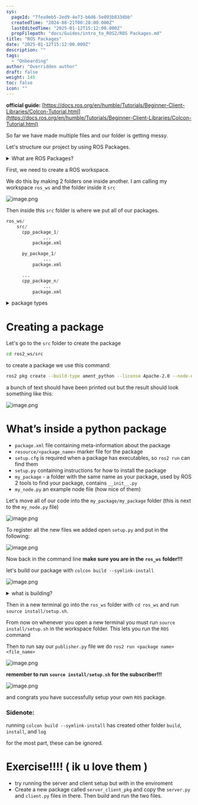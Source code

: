 ```yaml
---
sys:
  pageId: "7fea9eb5-2ed9-4e73-b6d6-5e093b833dbb"
  createdTime: "2024-08-21T00:28:00.000Z"
  lastEditedTime: "2025-01-12T15:12:00.000Z"
  propFilepath: "docs/Guides/intro_to_ROS2/ROS Packages.md"
title: "ROS Packages"
date: "2025-01-12T15:12:00.000Z"
description: ""
tags:
  - "Onboarding"
author: "Overridden author"
draft: false
weight: 145
toc: false
icon: ""
---
```


**official guide:** [https://docs.ros.org/en/humble/Tutorials/Beginner-Client-Libraries/Colcon-Tutorial.html](https://docs.ros.org/en/humble/Tutorials/Beginner-Client-Libraries/Colcon-Tutorial.html)

So far we have made multiple files and our folder is getting messy.

Let's structure our project by using ROS Packages.

<details>

<summary>What are ROS Packages?</summary>

ROS Packages are, as the name implies, packages of code that are highly sharable between ROS developers.

They consist of a folder, `package.xml` file, and source code

```python
      cpp_package_1/
		      ... imagine much code files here ..
          package.xml
```

</details>

First, we need to create a ROS workspace.

We do this by making 2 folders one inside another. I am calling my workspace `ros_ws` and the folder inside it `src`

![image.png](https://prod-files-secure.s3.us-west-2.amazonaws.com/d518164a-d88e-44d1-a4ee-3adb3bd8bce0/70706947-fd18-4537-a67b-e12946812d31/image.png?X-Amz-Algorithm=AWS4-HMAC-SHA256&X-Amz-Content-Sha256=UNSIGNED-PAYLOAD&X-Amz-Credential=ASIAZI2LB466Q2XXBLQ5%2F20250626%2Fus-west-2%2Fs3%2Faws4_request&X-Amz-Date=20250626T024046Z&X-Amz-Expires=3600&X-Amz-Security-Token=IQoJb3JpZ2luX2VjEFsaCXVzLXdlc3QtMiJIMEYCIQCp6wQGCGkKxCphY9vB3WAsBk%2FgwaqiREYUMg4yoZVo6AIhAK03YeS0YSArAXE7K0OA0j858UurSyqedNnEZRbVtXtnKv8DCFMQABoMNjM3NDIzMTgzODA1IgyQEnJwS62HPp7KEd4q3AMVUqUkYuqYSVcw1%2F%2FCIj4omgbW5V4AYmjKvqNvqTCv3XnmAcx9mjHXZ%2BKPwKn9ClLJRAubpqRf7uDF1awLYI4GuswnqpXCf%2BBCiZr7ihDqfV5Q9%2FP16vHKvlUTqWb4c3v0gGpGHvkI1c1dh831Q9Q64Q84LKo2AVLoSnnv3GIMd5vOQKmUmKlwowwZjEoHZpLOhnml%2FlgNzDTl4OdEI7v6YRrhWXAqNu8OkF%2BUy0Y7jRRjPAmhHlItrfQ2wbxW09a%2Bg%2BqWfjWaAdzNxHWswT1OM0L6bXqWu5RvfrZxwaXU7GgjX9VoiilG8KtdDOpIw4Pijh5bhwEDPIxYd1OPe4RsfXEW79vAG1AgRR3Xtfak3rk7DK0wKAoWpVo3sFLnc9BX2yRCACuBjyWrip45E8tabR4WvMab8Zb4%2Bbb%2ByZ098UHrfQjRVtLNcm0uUb%2FpuCAQIXCVJGkGX1gIpZLui2oUmr6Y9X%2Ft58TuUV9RWlCYyskenqlyLqMKT%2FiVeELKUbBm0J%2B3meUKDxOCNV8wR7iWGXovHx20WFtZeuXZOjLMyAi8dL4wsm3J%2FuBL92L%2FVzp5Qkp7j9fmL%2FdZzMBxk%2FjrmcET%2Fpx7suF%2FpChE0f%2B%2B3%2BV1BRSdxo1N%2FDMNzTC13%2FLCBjqkASz5rwoN1wPBP8N62EbHK4YAnhJu1R6z%2Ft%2BVi22uOHWccw6cTJzopkwtQXiBQrmKoga0Hl%2BTxEfAHXPGhn2KxK2l8FMRuweTxT1UHmn9AooG6G0Kh%2F%2Fy%2B08kZdieg6dv9k75lQ9CjIwGjFU7%2FTI4ImoRDQWdTzkPtJe9xAKaYcjU2qMY2t3f4gyFOUTZrtYh3HanM7z6RqABYCmlwCk1B1Dh6XQE&X-Amz-Signature=ebcc7c485fa1e514a7ce4b490a759de3c599628d9fa12d71f4943a138fbe153a&X-Amz-SignedHeaders=host&x-amz-checksum-mode=ENABLED&x-id=GetObject)

Then inside this `src` folder is where we put all of our packages.

```python
ros_ws/
    src/
      cpp_package_1/
		      ...
          package.xml

      py_package_1/
		      ...
          package.xml

      ...
      cpp_package_n/
		      ...
          package.xml

```

<details>

<summary>package types</summary>

packages can be either `C++` or python.

the intern file structure is different for each but for this guide we will stick to creating python packages

</details>

# Creating a package

Let's go to the `src` folder to create the package

```bash
cd ros2_ws/src
```

to create a package we use this command:

```bash
ros2 pkg create --build-type ament_python --license Apache-2.0 --node-name my_node my_package
```

a bunch of text should have been printed out but the result should look something like this:

![image.png](https://prod-files-secure.s3.us-west-2.amazonaws.com/d518164a-d88e-44d1-a4ee-3adb3bd8bce0/e6cf1e3f-8512-4a3e-b131-079f800bf3e8/image.png?X-Amz-Algorithm=AWS4-HMAC-SHA256&X-Amz-Content-Sha256=UNSIGNED-PAYLOAD&X-Amz-Credential=ASIAZI2LB466Q2XXBLQ5%2F20250626%2Fus-west-2%2Fs3%2Faws4_request&X-Amz-Date=20250626T024046Z&X-Amz-Expires=3600&X-Amz-Security-Token=IQoJb3JpZ2luX2VjEFsaCXVzLXdlc3QtMiJIMEYCIQCp6wQGCGkKxCphY9vB3WAsBk%2FgwaqiREYUMg4yoZVo6AIhAK03YeS0YSArAXE7K0OA0j858UurSyqedNnEZRbVtXtnKv8DCFMQABoMNjM3NDIzMTgzODA1IgyQEnJwS62HPp7KEd4q3AMVUqUkYuqYSVcw1%2F%2FCIj4omgbW5V4AYmjKvqNvqTCv3XnmAcx9mjHXZ%2BKPwKn9ClLJRAubpqRf7uDF1awLYI4GuswnqpXCf%2BBCiZr7ihDqfV5Q9%2FP16vHKvlUTqWb4c3v0gGpGHvkI1c1dh831Q9Q64Q84LKo2AVLoSnnv3GIMd5vOQKmUmKlwowwZjEoHZpLOhnml%2FlgNzDTl4OdEI7v6YRrhWXAqNu8OkF%2BUy0Y7jRRjPAmhHlItrfQ2wbxW09a%2Bg%2BqWfjWaAdzNxHWswT1OM0L6bXqWu5RvfrZxwaXU7GgjX9VoiilG8KtdDOpIw4Pijh5bhwEDPIxYd1OPe4RsfXEW79vAG1AgRR3Xtfak3rk7DK0wKAoWpVo3sFLnc9BX2yRCACuBjyWrip45E8tabR4WvMab8Zb4%2Bbb%2ByZ098UHrfQjRVtLNcm0uUb%2FpuCAQIXCVJGkGX1gIpZLui2oUmr6Y9X%2Ft58TuUV9RWlCYyskenqlyLqMKT%2FiVeELKUbBm0J%2B3meUKDxOCNV8wR7iWGXovHx20WFtZeuXZOjLMyAi8dL4wsm3J%2FuBL92L%2FVzp5Qkp7j9fmL%2FdZzMBxk%2FjrmcET%2Fpx7suF%2FpChE0f%2B%2B3%2BV1BRSdxo1N%2FDMNzTC13%2FLCBjqkASz5rwoN1wPBP8N62EbHK4YAnhJu1R6z%2Ft%2BVi22uOHWccw6cTJzopkwtQXiBQrmKoga0Hl%2BTxEfAHXPGhn2KxK2l8FMRuweTxT1UHmn9AooG6G0Kh%2F%2Fy%2B08kZdieg6dv9k75lQ9CjIwGjFU7%2FTI4ImoRDQWdTzkPtJe9xAKaYcjU2qMY2t3f4gyFOUTZrtYh3HanM7z6RqABYCmlwCk1B1Dh6XQE&X-Amz-Signature=51a828c7072381e7c2e0db2c459be369c11641e8fd27d96c7c7fd4590abff072&X-Amz-SignedHeaders=host&x-amz-checksum-mode=ENABLED&x-id=GetObject)

# What’s inside a python package

- `package.xml` file containing meta-information about the package
- `resource/<package_name>` marker file for the package
- `setup.cfg` is required when a package has executables, so `ros2 run` can find them
- `setup.py` containing instructions for how to install the package
- `my_package` - a folder with the same name as your package, used by ROS 2 tools to find your package, contains `__init__.py`
- `my_node.py` an example node file (how nice of them)

Let's move all of our code into the `my_package/my_package` folder (this is next to the `my_node.py` file)

![image.png](https://prod-files-secure.s3.us-west-2.amazonaws.com/d518164a-d88e-44d1-a4ee-3adb3bd8bce0/9ce58f11-0da9-4d3e-b86d-506a9685d378/image.png?X-Amz-Algorithm=AWS4-HMAC-SHA256&X-Amz-Content-Sha256=UNSIGNED-PAYLOAD&X-Amz-Credential=ASIAZI2LB466Q2XXBLQ5%2F20250626%2Fus-west-2%2Fs3%2Faws4_request&X-Amz-Date=20250626T024046Z&X-Amz-Expires=3600&X-Amz-Security-Token=IQoJb3JpZ2luX2VjEFsaCXVzLXdlc3QtMiJIMEYCIQCp6wQGCGkKxCphY9vB3WAsBk%2FgwaqiREYUMg4yoZVo6AIhAK03YeS0YSArAXE7K0OA0j858UurSyqedNnEZRbVtXtnKv8DCFMQABoMNjM3NDIzMTgzODA1IgyQEnJwS62HPp7KEd4q3AMVUqUkYuqYSVcw1%2F%2FCIj4omgbW5V4AYmjKvqNvqTCv3XnmAcx9mjHXZ%2BKPwKn9ClLJRAubpqRf7uDF1awLYI4GuswnqpXCf%2BBCiZr7ihDqfV5Q9%2FP16vHKvlUTqWb4c3v0gGpGHvkI1c1dh831Q9Q64Q84LKo2AVLoSnnv3GIMd5vOQKmUmKlwowwZjEoHZpLOhnml%2FlgNzDTl4OdEI7v6YRrhWXAqNu8OkF%2BUy0Y7jRRjPAmhHlItrfQ2wbxW09a%2Bg%2BqWfjWaAdzNxHWswT1OM0L6bXqWu5RvfrZxwaXU7GgjX9VoiilG8KtdDOpIw4Pijh5bhwEDPIxYd1OPe4RsfXEW79vAG1AgRR3Xtfak3rk7DK0wKAoWpVo3sFLnc9BX2yRCACuBjyWrip45E8tabR4WvMab8Zb4%2Bbb%2ByZ098UHrfQjRVtLNcm0uUb%2FpuCAQIXCVJGkGX1gIpZLui2oUmr6Y9X%2Ft58TuUV9RWlCYyskenqlyLqMKT%2FiVeELKUbBm0J%2B3meUKDxOCNV8wR7iWGXovHx20WFtZeuXZOjLMyAi8dL4wsm3J%2FuBL92L%2FVzp5Qkp7j9fmL%2FdZzMBxk%2FjrmcET%2Fpx7suF%2FpChE0f%2B%2B3%2BV1BRSdxo1N%2FDMNzTC13%2FLCBjqkASz5rwoN1wPBP8N62EbHK4YAnhJu1R6z%2Ft%2BVi22uOHWccw6cTJzopkwtQXiBQrmKoga0Hl%2BTxEfAHXPGhn2KxK2l8FMRuweTxT1UHmn9AooG6G0Kh%2F%2Fy%2B08kZdieg6dv9k75lQ9CjIwGjFU7%2FTI4ImoRDQWdTzkPtJe9xAKaYcjU2qMY2t3f4gyFOUTZrtYh3HanM7z6RqABYCmlwCk1B1Dh6XQE&X-Amz-Signature=7df5b19d61c635793f62ff5d37406b610fe131db43a8e344778fc864fb8647c7&X-Amz-SignedHeaders=host&x-amz-checksum-mode=ENABLED&x-id=GetObject)

To register all the new files we added open `setup.py` and put in the following:

![image.png](https://prod-files-secure.s3.us-west-2.amazonaws.com/d518164a-d88e-44d1-a4ee-3adb3bd8bce0/1cd7c262-4cae-4496-9d75-c178537d24a2/image.png?X-Amz-Algorithm=AWS4-HMAC-SHA256&X-Amz-Content-Sha256=UNSIGNED-PAYLOAD&X-Amz-Credential=ASIAZI2LB466Q2XXBLQ5%2F20250626%2Fus-west-2%2Fs3%2Faws4_request&X-Amz-Date=20250626T024046Z&X-Amz-Expires=3600&X-Amz-Security-Token=IQoJb3JpZ2luX2VjEFsaCXVzLXdlc3QtMiJIMEYCIQCp6wQGCGkKxCphY9vB3WAsBk%2FgwaqiREYUMg4yoZVo6AIhAK03YeS0YSArAXE7K0OA0j858UurSyqedNnEZRbVtXtnKv8DCFMQABoMNjM3NDIzMTgzODA1IgyQEnJwS62HPp7KEd4q3AMVUqUkYuqYSVcw1%2F%2FCIj4omgbW5V4AYmjKvqNvqTCv3XnmAcx9mjHXZ%2BKPwKn9ClLJRAubpqRf7uDF1awLYI4GuswnqpXCf%2BBCiZr7ihDqfV5Q9%2FP16vHKvlUTqWb4c3v0gGpGHvkI1c1dh831Q9Q64Q84LKo2AVLoSnnv3GIMd5vOQKmUmKlwowwZjEoHZpLOhnml%2FlgNzDTl4OdEI7v6YRrhWXAqNu8OkF%2BUy0Y7jRRjPAmhHlItrfQ2wbxW09a%2Bg%2BqWfjWaAdzNxHWswT1OM0L6bXqWu5RvfrZxwaXU7GgjX9VoiilG8KtdDOpIw4Pijh5bhwEDPIxYd1OPe4RsfXEW79vAG1AgRR3Xtfak3rk7DK0wKAoWpVo3sFLnc9BX2yRCACuBjyWrip45E8tabR4WvMab8Zb4%2Bbb%2ByZ098UHrfQjRVtLNcm0uUb%2FpuCAQIXCVJGkGX1gIpZLui2oUmr6Y9X%2Ft58TuUV9RWlCYyskenqlyLqMKT%2FiVeELKUbBm0J%2B3meUKDxOCNV8wR7iWGXovHx20WFtZeuXZOjLMyAi8dL4wsm3J%2FuBL92L%2FVzp5Qkp7j9fmL%2FdZzMBxk%2FjrmcET%2Fpx7suF%2FpChE0f%2B%2B3%2BV1BRSdxo1N%2FDMNzTC13%2FLCBjqkASz5rwoN1wPBP8N62EbHK4YAnhJu1R6z%2Ft%2BVi22uOHWccw6cTJzopkwtQXiBQrmKoga0Hl%2BTxEfAHXPGhn2KxK2l8FMRuweTxT1UHmn9AooG6G0Kh%2F%2Fy%2B08kZdieg6dv9k75lQ9CjIwGjFU7%2FTI4ImoRDQWdTzkPtJe9xAKaYcjU2qMY2t3f4gyFOUTZrtYh3HanM7z6RqABYCmlwCk1B1Dh6XQE&X-Amz-Signature=77fe098800836e49586673176b6e0969bd4920824cfff33340c9b12b217ee43c&X-Amz-SignedHeaders=host&x-amz-checksum-mode=ENABLED&x-id=GetObject)

Now back in the command line **make sure you are in the** **`ros_ws`** **folder!!!**

let's build our package with `colcon build --symlink-install`

![image.png](https://prod-files-secure.s3.us-west-2.amazonaws.com/d518164a-d88e-44d1-a4ee-3adb3bd8bce0/2f2a0d27-b173-48fd-b189-5f5c0ce65619/image.png?X-Amz-Algorithm=AWS4-HMAC-SHA256&X-Amz-Content-Sha256=UNSIGNED-PAYLOAD&X-Amz-Credential=ASIAZI2LB466Q2XXBLQ5%2F20250626%2Fus-west-2%2Fs3%2Faws4_request&X-Amz-Date=20250626T024046Z&X-Amz-Expires=3600&X-Amz-Security-Token=IQoJb3JpZ2luX2VjEFsaCXVzLXdlc3QtMiJIMEYCIQCp6wQGCGkKxCphY9vB3WAsBk%2FgwaqiREYUMg4yoZVo6AIhAK03YeS0YSArAXE7K0OA0j858UurSyqedNnEZRbVtXtnKv8DCFMQABoMNjM3NDIzMTgzODA1IgyQEnJwS62HPp7KEd4q3AMVUqUkYuqYSVcw1%2F%2FCIj4omgbW5V4AYmjKvqNvqTCv3XnmAcx9mjHXZ%2BKPwKn9ClLJRAubpqRf7uDF1awLYI4GuswnqpXCf%2BBCiZr7ihDqfV5Q9%2FP16vHKvlUTqWb4c3v0gGpGHvkI1c1dh831Q9Q64Q84LKo2AVLoSnnv3GIMd5vOQKmUmKlwowwZjEoHZpLOhnml%2FlgNzDTl4OdEI7v6YRrhWXAqNu8OkF%2BUy0Y7jRRjPAmhHlItrfQ2wbxW09a%2Bg%2BqWfjWaAdzNxHWswT1OM0L6bXqWu5RvfrZxwaXU7GgjX9VoiilG8KtdDOpIw4Pijh5bhwEDPIxYd1OPe4RsfXEW79vAG1AgRR3Xtfak3rk7DK0wKAoWpVo3sFLnc9BX2yRCACuBjyWrip45E8tabR4WvMab8Zb4%2Bbb%2ByZ098UHrfQjRVtLNcm0uUb%2FpuCAQIXCVJGkGX1gIpZLui2oUmr6Y9X%2Ft58TuUV9RWlCYyskenqlyLqMKT%2FiVeELKUbBm0J%2B3meUKDxOCNV8wR7iWGXovHx20WFtZeuXZOjLMyAi8dL4wsm3J%2FuBL92L%2FVzp5Qkp7j9fmL%2FdZzMBxk%2FjrmcET%2Fpx7suF%2FpChE0f%2B%2B3%2BV1BRSdxo1N%2FDMNzTC13%2FLCBjqkASz5rwoN1wPBP8N62EbHK4YAnhJu1R6z%2Ft%2BVi22uOHWccw6cTJzopkwtQXiBQrmKoga0Hl%2BTxEfAHXPGhn2KxK2l8FMRuweTxT1UHmn9AooG6G0Kh%2F%2Fy%2B08kZdieg6dv9k75lQ9CjIwGjFU7%2FTI4ImoRDQWdTzkPtJe9xAKaYcjU2qMY2t3f4gyFOUTZrtYh3HanM7z6RqABYCmlwCk1B1Dh6XQE&X-Amz-Signature=2265ae0b15d205fd71b6b7485e2d2b48ed138fd33f2c5b86e651b823ddd44a71&X-Amz-SignedHeaders=host&x-amz-checksum-mode=ENABLED&x-id=GetObject)

<details>

<summary>what is building?</summary>

if you are a CS major at Rose-Hulman you will learn the answer to this in CSSE132

but TLDR; is it combines all the code files into one program that can be run easily 

</details>

Then in a new terminal go into the `ros_ws` folder with `cd ros_ws` and run `source install/setup.sh`. 

From now on whenever you open a new terminal you must run `source install/setup.sh` in the workspace folder. This lets you run the `ROS` command

Then to run say our `publisher.py` file we do `ros2 run <package name> <file_name>`

![image.png](https://prod-files-secure.s3.us-west-2.amazonaws.com/d518164a-d88e-44d1-a4ee-3adb3bd8bce0/4f4b1219-3a44-4632-aa0a-ce3471699f59/image.png?X-Amz-Algorithm=AWS4-HMAC-SHA256&X-Amz-Content-Sha256=UNSIGNED-PAYLOAD&X-Amz-Credential=ASIAZI2LB466Q2XXBLQ5%2F20250626%2Fus-west-2%2Fs3%2Faws4_request&X-Amz-Date=20250626T024047Z&X-Amz-Expires=3600&X-Amz-Security-Token=IQoJb3JpZ2luX2VjEFsaCXVzLXdlc3QtMiJIMEYCIQCp6wQGCGkKxCphY9vB3WAsBk%2FgwaqiREYUMg4yoZVo6AIhAK03YeS0YSArAXE7K0OA0j858UurSyqedNnEZRbVtXtnKv8DCFMQABoMNjM3NDIzMTgzODA1IgyQEnJwS62HPp7KEd4q3AMVUqUkYuqYSVcw1%2F%2FCIj4omgbW5V4AYmjKvqNvqTCv3XnmAcx9mjHXZ%2BKPwKn9ClLJRAubpqRf7uDF1awLYI4GuswnqpXCf%2BBCiZr7ihDqfV5Q9%2FP16vHKvlUTqWb4c3v0gGpGHvkI1c1dh831Q9Q64Q84LKo2AVLoSnnv3GIMd5vOQKmUmKlwowwZjEoHZpLOhnml%2FlgNzDTl4OdEI7v6YRrhWXAqNu8OkF%2BUy0Y7jRRjPAmhHlItrfQ2wbxW09a%2Bg%2BqWfjWaAdzNxHWswT1OM0L6bXqWu5RvfrZxwaXU7GgjX9VoiilG8KtdDOpIw4Pijh5bhwEDPIxYd1OPe4RsfXEW79vAG1AgRR3Xtfak3rk7DK0wKAoWpVo3sFLnc9BX2yRCACuBjyWrip45E8tabR4WvMab8Zb4%2Bbb%2ByZ098UHrfQjRVtLNcm0uUb%2FpuCAQIXCVJGkGX1gIpZLui2oUmr6Y9X%2Ft58TuUV9RWlCYyskenqlyLqMKT%2FiVeELKUbBm0J%2B3meUKDxOCNV8wR7iWGXovHx20WFtZeuXZOjLMyAi8dL4wsm3J%2FuBL92L%2FVzp5Qkp7j9fmL%2FdZzMBxk%2FjrmcET%2Fpx7suF%2FpChE0f%2B%2B3%2BV1BRSdxo1N%2FDMNzTC13%2FLCBjqkASz5rwoN1wPBP8N62EbHK4YAnhJu1R6z%2Ft%2BVi22uOHWccw6cTJzopkwtQXiBQrmKoga0Hl%2BTxEfAHXPGhn2KxK2l8FMRuweTxT1UHmn9AooG6G0Kh%2F%2Fy%2B08kZdieg6dv9k75lQ9CjIwGjFU7%2FTI4ImoRDQWdTzkPtJe9xAKaYcjU2qMY2t3f4gyFOUTZrtYh3HanM7z6RqABYCmlwCk1B1Dh6XQE&X-Amz-Signature=08b724e3c792d42a24f9de80d9cbeeb483186ef3461660fe8c5b33b0644dda45&X-Amz-SignedHeaders=host&x-amz-checksum-mode=ENABLED&x-id=GetObject)

**remember to run** **`source install/setup.sh`** **for the subscriber!!!**

![image.png](https://prod-files-secure.s3.us-west-2.amazonaws.com/d518164a-d88e-44d1-a4ee-3adb3bd8bce0/02121119-dad4-49ec-8356-c956108b4243/image.png?X-Amz-Algorithm=AWS4-HMAC-SHA256&X-Amz-Content-Sha256=UNSIGNED-PAYLOAD&X-Amz-Credential=ASIAZI2LB466Q2XXBLQ5%2F20250626%2Fus-west-2%2Fs3%2Faws4_request&X-Amz-Date=20250626T024047Z&X-Amz-Expires=3600&X-Amz-Security-Token=IQoJb3JpZ2luX2VjEFsaCXVzLXdlc3QtMiJIMEYCIQCp6wQGCGkKxCphY9vB3WAsBk%2FgwaqiREYUMg4yoZVo6AIhAK03YeS0YSArAXE7K0OA0j858UurSyqedNnEZRbVtXtnKv8DCFMQABoMNjM3NDIzMTgzODA1IgyQEnJwS62HPp7KEd4q3AMVUqUkYuqYSVcw1%2F%2FCIj4omgbW5V4AYmjKvqNvqTCv3XnmAcx9mjHXZ%2BKPwKn9ClLJRAubpqRf7uDF1awLYI4GuswnqpXCf%2BBCiZr7ihDqfV5Q9%2FP16vHKvlUTqWb4c3v0gGpGHvkI1c1dh831Q9Q64Q84LKo2AVLoSnnv3GIMd5vOQKmUmKlwowwZjEoHZpLOhnml%2FlgNzDTl4OdEI7v6YRrhWXAqNu8OkF%2BUy0Y7jRRjPAmhHlItrfQ2wbxW09a%2Bg%2BqWfjWaAdzNxHWswT1OM0L6bXqWu5RvfrZxwaXU7GgjX9VoiilG8KtdDOpIw4Pijh5bhwEDPIxYd1OPe4RsfXEW79vAG1AgRR3Xtfak3rk7DK0wKAoWpVo3sFLnc9BX2yRCACuBjyWrip45E8tabR4WvMab8Zb4%2Bbb%2ByZ098UHrfQjRVtLNcm0uUb%2FpuCAQIXCVJGkGX1gIpZLui2oUmr6Y9X%2Ft58TuUV9RWlCYyskenqlyLqMKT%2FiVeELKUbBm0J%2B3meUKDxOCNV8wR7iWGXovHx20WFtZeuXZOjLMyAi8dL4wsm3J%2FuBL92L%2FVzp5Qkp7j9fmL%2FdZzMBxk%2FjrmcET%2Fpx7suF%2FpChE0f%2B%2B3%2BV1BRSdxo1N%2FDMNzTC13%2FLCBjqkASz5rwoN1wPBP8N62EbHK4YAnhJu1R6z%2Ft%2BVi22uOHWccw6cTJzopkwtQXiBQrmKoga0Hl%2BTxEfAHXPGhn2KxK2l8FMRuweTxT1UHmn9AooG6G0Kh%2F%2Fy%2B08kZdieg6dv9k75lQ9CjIwGjFU7%2FTI4ImoRDQWdTzkPtJe9xAKaYcjU2qMY2t3f4gyFOUTZrtYh3HanM7z6RqABYCmlwCk1B1Dh6XQE&X-Amz-Signature=14e368e6a900e1f842d6ebd6e8d0ac5cc5b05179fe1b5d6f49bf47e0512dac2a&X-Amz-SignedHeaders=host&x-amz-checksum-mode=ENABLED&x-id=GetObject)

and congrats you have successfully setup your own `ROS` package.

### Sidenote:

running `colcon build --symlink-install` has created other folder `build`, `install`, and `log`

for the most part, these can be ignored.

# Exercise!!!! ( ik u love them )

- try running the server and client setup but with in the enviroment
- Create a new package called `server_client_pkg` and copy the `server.py` and `client.py` files in there. Then build and run the two files.
